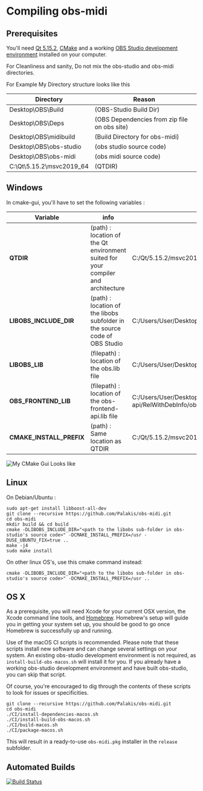 # Compiling obs-midi

## Prerequisites

You'll need [Qt 5.15.2](https://download.qt.io/official_releases/qt/5.15/),
[CMake](https://cmake.org/download/) and a working [OBS Studio development environment](https://obsproject.com/wiki/install-instructions) installed on your
computer.

For Cleanliness and sanity, Do not mix the obs-studio and obs-midi directories. 

For Example My Directory structure looks like this


|Directory | Reason|
|-----------|----------|
| Desktop\OBS\Build| (OBS-Studio Build Dir) |
| Desktop\OBS\Deps | (OBS Dependencies from zip file on obs site) |
| Desktop\OBS\midibuild | (Build Directory for obs-midi) |
| Desktop\OBS\obs-studio | (obs studio source code) |
| Desktop\OBS\obs-midi | (obs midi source code) |
| C:\Qt\5.15.2\msvc2019_64 | (QTDIR) |


## Windows

In cmake-gui, you'll have to set the following variables :

| Variable | info | Example Path |
|----------|-------|-----------|
| **QTDIR**                      | (path) : location of the Qt environment suited for your compiler and architecture     | C:/Qt/5.15.2/msvc2019_64|
| **LIBOBS_INCLUDE_DIR**         | (path) : location of the libobs subfolder in the source code of OBS Studio            | C:/Users/User/Desktop/OBS/obs-studio/libobs |
| **LIBOBS_LIB**                 | (filepath) : location of the obs.lib file                                             | C:/Users/User/Desktop/OBS/build/libobs/RelWithDebInfo/obs.lib|
| **OBS_FRONTEND_LIB**           | (filepath) : location of the obs-frontend-api.lib file                                | C:/Users/User/Desktop/OBS/build/UI/obs-frontend-api/RelWithDebInfo/obs-frontend-api.lib|
| **CMAKE_INSTALL_PREFIX**       | (path) : Same location as QTDIR                                                       | C:/Qt/5.15.2/msvc2019_64|

![My CMake Gui Looks like ](https://github.com/cpyarger/obs-midi/blob/master/docs/obs-midi-cmake.PNG?raw=true)
## Linux

On Debian/Ubuntu :

```shell
sudo apt-get install libboost-all-dev
git clone --recursive https://github.com/Palakis/obs-midi.git
cd obs-midi
mkdir build && cd build
cmake -DLIBOBS_INCLUDE_DIR="<path to the libobs sub-folder in obs-studio's source code>" -DCMAKE_INSTALL_PREFIX=/usr -DUSE_UBUNTU_FIX=true ..
make -j4
sudo make install
```

On other linux OS's, use this cmake command instead:

```shell
cmake -DLIBOBS_INCLUDE_DIR="<path to the libobs sub-folder in obs-studio's source code>" -DCMAKE_INSTALL_PREFIX=/usr ..
```

## OS X

As a prerequisite, you will need Xcode for your current OSX version, the Xcode command line tools, and [Homebrew](https://brew.sh/).
Homebrew's setup will guide you in getting your system set up, you should be good to go once Homebrew is successfully up and running.

Use of the macOS CI scripts is recommended. Please note that these
scripts install new software and can change several settings on your system. An
existing obs-studio development environment is not required, as
`install-build-obs-macos.sh` will install it for you. If you already have a
working obs-studio development environment and have built obs-studio, you can
skip that script.

Of course, you're encouraged to dig through the contents of these scripts to
look for issues or specificities.

```shell
git clone --recursive https://github.com/Palakis/obs-midi.git
cd obs-midi
./CI/install-dependencies-macos.sh
./CI/install-build-obs-macos.sh
./CI/build-macos.sh
./CI/package-macos.sh
```

This will result in a ready-to-use `obs-midi.pkg` installer in the `release` subfolder.

## Automated Builds

[![Build Status](https://dev.azure.com/Palakis/obs-midi/_apis/build/status/Palakis.obs-midi?branchName=4.x-current)](https://dev.azure.com/Palakis/obs-midi/_build/latest?definitionId=2&branchName=4.x-current)

